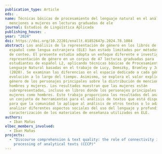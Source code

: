 ```yaml
---
publication_type: Article
eds: .
name: Técnicas básicas de procesamiento del lenguaje natural en el análisis de
  menciones a mujeres en lecturas graduadas de ele
journal: Estudios de Lingüística Aplicada
publishing_house: .
year: "2024"
doi: https://doi.org/10.22201/enallt.01852647p.2024.78.1084
abstract: Los análisis de la representación de género en los libros de texto de
  español como lengua extranjera (ELE) han estado limitados por métodos manuales
  de conteo. El presente estudio adopta un enfoque diferente e investiga la
  representación de género en un corpus de 47 lecturas graduadas para
  estudiantes de español L2, aplicando técnicas básicas de Procesamiento de
  Lenguaje Natural basadas en el trabajo de Lucy, Demszky, Bromley y Jurafsky
  (2020). Se examinan las diferencias en el espacio dedicado a cada género y su
  evolución a lo largo del tiempo. Asimismo, se explora el valor explicativo del
  género de los personajes principales sobre la distribución de menciones de
  hombres y mujeres. Los resultados muestran que las mujeres están
  subrepresentadas, incluso en libros donde los personajes principales son tanto
  mujeres como hombres. Este trabajo proporciona los resultados del análisis y
  un conjunto de herramientas para el análisis de textos que está disponible
  para que la comunidad lo aplique al análisis de otros textos o lo adapte para
  analizar diferentes aspectos sociales del uso del lenguaje y profundice en la
  caracterización de los materiales de enseñanza utilizados en ELE.
authors:
  - Iban Mañas
elbec_members_involved:
  - Iban Mañas
projects:
  - "Discourse comprehension & text quality: the role of connectivity in the
    processing of analytical texts (CCCP)"
---
```

